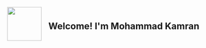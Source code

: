 <div style="display: flex; align-items: center;">
  <img width="80px" height="auto" src="https://avatars.githubusercontent.com/u/87272038?v=4" alt="">
  <h2 style="margin-left: 1rem;">Welcome! I'm Mohammad Kamran</h2>
</div>

<!---
mohammadkamrannn/mohammadkamrannn is a ✨ special ✨ repository because its `README.md` (this file) appears on your GitHub profile.
You can click the Preview link to take a look at your changes.
--->
